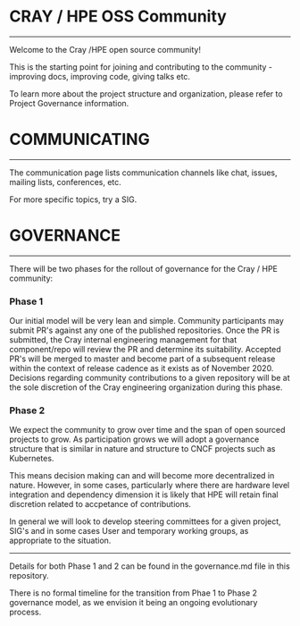 # CRAY / HPE OSS Community
---
Welcome to the Cray /HPE open source community!

This is the starting point for joining and contributing to the community - improving docs, improving code, giving talks etc.

To learn more about the project structure and organization, please refer to Project Governance information.

# COMMUNICATING
---
The communication page lists communication channels like chat, issues, mailing lists, conferences, etc.

For more specific topics, try a SIG.

# GOVERNANCE
---
There will be two phases for the rollout of governance for the Cray / HPE community:

### Phase 1 
Our initial model will be very lean and simple. Community participants may submit PR's against any one of the published repositories. Once the PR is submitted, the Cray internal engineering management for that component/repo will review the PR and determine its suitability. Accepted PR's will be merged to master and become part of a subsequent release within the context of release cadence as it exists as of November 2020. Decisions regarding community contributions to a given repository will be at the sole discretion of the Cray engineering organization during this phase.

### Phase 2
We expect the community to grow over time and the span of open sourced projects to grow. As participation grows we will adopt a governance structure that is similar in nature and structure to CNCF projects such as Kubernetes.

This means decision making can and will become more decentralized in nature. However, in some cases, particularly where there are hardware level integration and dependency dimension it is likely that HPE will retain final discretion related to accpetance of contributions. 

In general we will look to develop steering committees for a given project, SIG's and in some cases User and temporary working groups, as appropriate to the situation.

---

Details for both Phase 1 and 2 can be found in the governance.md file in this repository.

There is no formal timeline for the transition from Phae 1 to Phase 2 governance model, as we envision it being an ongoing evolutionary process. 